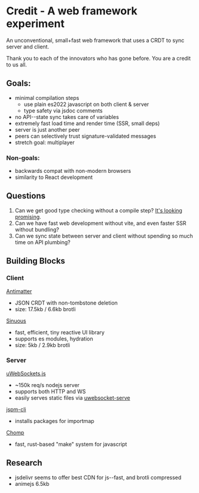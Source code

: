 # Credit - A web framework experiment

An unconventional, small+fast web framework that uses a CRDT to sync server and client.

Thank you to each of the innovators who has gone before. You are a credit to us all.

## Goals:

- minimal compilation steps
  - use plain es2022 javascript on both client & server
  - type safety via jsdoc comments
- no API--state sync takes care of variables
- extremely fast load time and render time (SSR, small deps)
- server is just another peer
- peers can selectively trust signature-validated messages
- stretch goal: multiplayer

### Non-goals:

- backwards compat with non-modern browsers
- similarity to React development

## Questions

1. Can we get good type checking without a compile step? [It's looking promising](https://elk.vmst.io/vmst.io/@canadaduane/110601683275741791).
2. Can we have fast web development without vite, and even faster SSR without bundling?
3. Can we sync state between server and client without spending so much time on API plumbing?

## Building Blocks

### Client

[Antimatter](https://braid.org/antimatter)

- JSON CRDT with non-tombstone deletion
- size: 17.5kb / 6.6kb brotli

[Sinuous](https://sinuous.netlify.app/)

- fast, efficient, tiny reactive UI library
- supports es modules, hydration
- size: 5kb / 2.9kb brotli

### Server

[uWebSockets.js](https://github.com/uNetworking/uWebSockets.js/)

- ~150k req/s nodejs server
- supports both HTTP and WS
- easily serves static files
  via [uwebsocket-serve](https://github.com/kolodziejczak-sz/uwebsocket-serve)

[jspm-cli](https://github.com/jspm/jspm-cli)

- installs packages for importmap

[Chomp](https://github.com/guybedford/chomp)

- fast, rust-based "make" system for javascript

## Research

- jsdelivr seems to offer best CDN for js--fast, and brotli compressed
- animejs 6.5kb